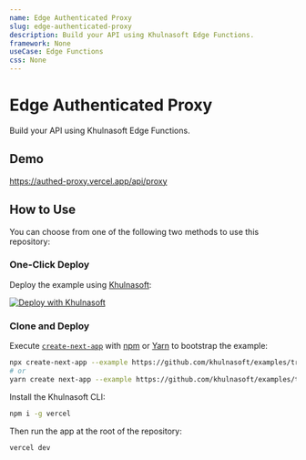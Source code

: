 ```yaml
---
name: Edge Authenticated Proxy
slug: edge-authenticated-proxy
description: Build your API using Khulnasoft Edge Functions.
framework: None
useCase: Edge Functions
css: None
---
```


# Edge Authenticated Proxy

Build your API using Khulnasoft Edge Functions.

## Demo

https://authed-proxy.vercel.app/api/proxy

## How to Use

You can choose from one of the following two methods to use this repository:

### One-Click Deploy

Deploy the example using [Khulnasoft](https://vercel.com?utm_source=github&utm_medium=readme&utm_campaign=vercel-examples):

[![Deploy with Khulnasoft](https://vercel.com/button)](https://vercel.com/new/git/external?repository-url=https://github.com/khulnasoft/examples/tree/main/edge-api-routes/authed-proxy&project-name=edge-api-route&repository-name=edge-api-route)

### Clone and Deploy

Execute [`create-next-app`](https://github.com/khulnasoft/next.js/tree/canary/packages/create-next-app) with [npm](https://docs.npmjs.com/cli/init) or [Yarn](https://yarnpkg.com/lang/en/docs/cli/create/) to bootstrap the example:

```bash
npx create-next-app --example https://github.com/khulnasoft/examples/tree/main/edge-api-routes/authed-proxy authed-proxy
# or
yarn create next-app --example https://github.com/khulnasoft/examples/tree/main/edge-api-routes/authed-proxy authed-proxy
```

Install the Khulnasoft CLI:

```bash
npm i -g vercel
```

Then run the app at the root of the repository:

```bash
vercel dev
```
